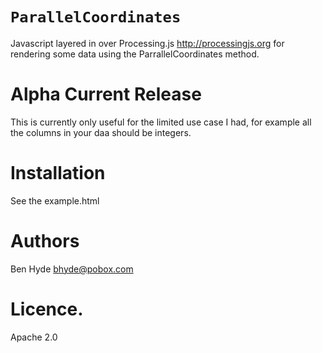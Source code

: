 `ParallelCoordinates`
======
Javascript layered in over Processing.js <http://processingjs.org> for rendering some data using the ParrallelCoordinates method.

Alpha Current Release
======
This is currently only useful for the limited use case I had, for example all the columns in your daa should be integers.

Installation
======
See the example.html

Authors
======
Ben Hyde <bhyde@pobox.com>

Licence.
======
Apache 2.0

